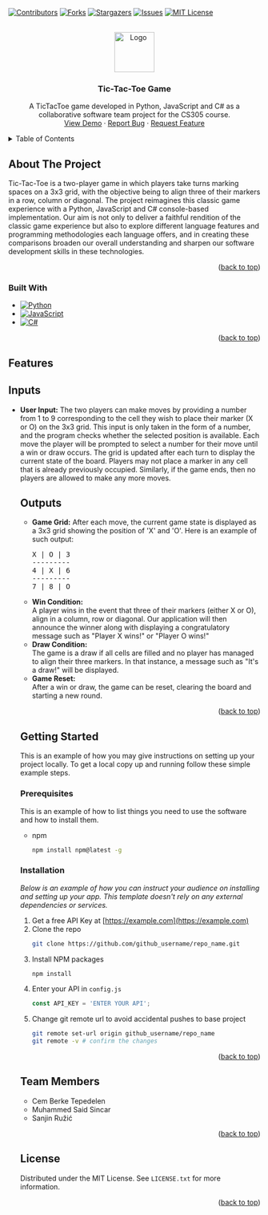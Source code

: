 <a id="readme-top"></a>

[![Contributors][contributors-shield]][contributors-url]
[![Forks][forks-shield]][forks-url]
[![Stargazers][stars-shield]][stars-url]
[![Issues][issues-shield]][issues-url]
[![MIT License][license-shield]][license-url]

<br />
<div align="center">
  <a href="https://github.com/othneildrew/Best-README-Template">
    <img src="images/logo.png" alt="Logo" width="80" height="80">
  </a>

  <h3 align="center">Tic-Tac-Toe Game</h3>

  <p align="center">
    A TicTacToe game developed in Python, JavaScript and C# as a collaborative software team project for the CS305 course.
    <br />
    <a href="https://github.com/othneildrew/Best-README-Template">View Demo</a>
    ·
    <a href="https://github.com/othneildrew/Best-README-Template/issues/new?labels=bug&template=bug-report---.md">Report Bug</a>
    ·
    <a href="https://github.com/othneildrew/Best-README-Template/issues/new?labels=enhancement&template=feature-request---.md">Request Feature</a>
  </p>
</div>


<!-- TABLE OF CONTENTS -->
<details>
  <summary>Table of Contents</summary>
  <ol>
    <li>
      <a href="#about-the-project">About The Project</a>
      <ul>
        <li><a href="#built-with">Built With</a></li>
      </ul>
    </li>
    <li>
      <a href="#getting-started">Getting Started</a>
      <ul>
        <li><a href="#prerequisites">Prerequisites</a></li>
        <li><a href="#installation">Installation</a></li>
      </ul>
    </li>
    <li><a href="#team-members">Team Members</a></li>
    <li><a href="#license">License</a></li>
  </ol>
</details>


<!-- ABOUT THE PROJECT -->
## About The Project

Tic-Tac-Toe is a two-player game in which players take turns marking spaces on a 3x3 grid, with the objective being to align three of their markers in a row, column or diagonal. The project reimagines this classic game experience with a Python, JavaScript and C# console-based implementation. Our aim is not only to deliver a faithful rendition of the classic game experience but also to explore different language features and programming methodologies each language offers, and in creating these comparisons broaden our overall understanding and sharpen our software development skills in these technologies.

<p align="right">(<a href="#readme-top">back to top</a>)</p>


### Built With
* [![Python][python-shield]][python-url]
* [![JavaScript][javascript-shield]][javascript-url]
* [![C#][csharp-shield]][csharp-url]
<p align="right">(<a href="#readme-top">back to top</a>)</p>

## Features
<h2>Inputs</h2>
<ul>
  <li><strong>User Input:</strong> The two players can make moves by providing a number from 1 to 9 corresponding to the cell they wish to place their marker (X or O) on the 3x3 grid. This input is only taken in the form of a number, and the program checks whether the selected position is available. Each move the player will be prompted to select a number for their move until a win or draw occurs.
The grid is updated after each turn to display the current state of the board. Players may not place a marker in any cell that is already previously occupied. Similarly, if the game ends, then no players are allowed to make any more moves.</li>
 <h2>Outputs</h2>
<ul>
<li><strong>Game Grid:</strong> After each move, the current game state is displayed as a 3x3 grid showing the position of 'X' and 'O'. Here is an example of such output:</li>
<pre>
X | O | 3
---------
4 | X | 6
---------
7 | 8 | O
</pre>
<li><strong>Win Condition:</strong></li>
A player wins in the event that three of their markers (either X or O), align in a column, row or diagonal. Our application will then announce the winner along with displaying a congratulatory message such as "Player X wins!" or "Player O wins!"</li>
<li><strong>Draw Condition:</strong></li>
The game is a draw if all cells are filled and no player has managed to align their three markers. In that instance, a message such as "It's a draw!" will be displayed.</li>
<li><strong>Game Reset:</strong></li>
After a win or draw, the game can be reset, clearing the board and starting a new round.</li>
</ul>

<p align="right">(<a href="#readme-top">back to top</a>)</p>

<!-- GETTING STARTED -->
## Getting Started

This is an example of how you may give instructions on setting up your project locally.
To get a local copy up and running follow these simple example steps.

### Prerequisites

This is an example of how to list things you need to use the software and how to install them.
* npm
  ```sh
  npm install npm@latest -g
  ```

### Installation

_Below is an example of how you can instruct your audience on installing and setting up your app. This template doesn't rely on any external dependencies or services._

1. Get a free API Key at [https://example.com](https://example.com)
2. Clone the repo
   ```sh
   git clone https://github.com/github_username/repo_name.git
   ```
3. Install NPM packages
   ```sh
   npm install
   ```
4. Enter your API in `config.js`
   ```js
   const API_KEY = 'ENTER YOUR API';
   ```
5. Change git remote url to avoid accidental pushes to base project
   ```sh
   git remote set-url origin github_username/repo_name
   git remote -v # confirm the changes
   ```

<p align="right">(<a href="#readme-top">back to top</a>)</p>

## Team Members

<ul>
  <li>Cem Berke Tepedelen</li>
  <li>Muhammed Said Sincar</li>
  <li>Sanjin Ružić</li>
</ul>

<p align="right">(<a href="#readme-top">back to top</a>)</p>

<!-- LICENSE -->
## License

Distributed under the MIT License. See `LICENSE.txt` for more information.

<p align="right">(<a href="#readme-top">back to top</a>)</p>

<!-- MARKDOWN LINKS & IMAGES -->
<!-- https://www.markdownguide.org/basic-syntax/#reference-style-links -->
[contributors-shield]: https://img.shields.io/github/contributors/othneildrew/Best-README-Template.svg?style=for-the-badge
[contributors-url]: https://github.com/othneildrew/Best-README-Template/graphs/contributors
[forks-shield]: https://img.shields.io/github/forks/othneildrew/Best-README-Template.svg?style=for-the-badge
[forks-url]: https://github.com/othneildrew/Best-README-Template/network/members
[stars-shield]: https://img.shields.io/github/stars/othneildrew/Best-README-Template.svg?style=for-the-badge
[stars-url]: https://github.com/othneildrew/Best-README-Template/stargazers
[issues-shield]: https://img.shields.io/github/issues/othneildrew/Best-README-Template.svg?style=for-the-badge
[issues-url]: https://github.com/othneildrew/Best-README-Template/issues
[license-shield]: https://img.shields.io/github/license/othneildrew/Best-README-Template.svg?style=for-the-badge
[license-url]: https://github.com/othneildrew/Best-README-Template/blob/master/LICENSE.txt
[linkedin-shield]: https://img.shields.io/badge/-LinkedIn-black.svg?style=for-the-badge&logo=linkedin&colorB=555
[linkedin-url]: https://linkedin.com/in/othneildrew
[product-screenshot]: images/screenshot.png
[python-shield]: https://img.shields.io/badge/Python-3776AB?style=for-the-badge&logo=python&logoColor=white
[python-url]: https://www.python.org/
[javascript-shield]: https://img.shields.io/badge/JavaScript-F7DF1E?style=for-the-badge&logo=javascript&logoColor=black
[JavaScript-url]: https://developer.mozilla.org/en-US/docs/Web/JavaScript
[csharp-shield]: https://img.shields.io/badge/C%23-239120?style=for-the-badge&logo=c-sharp&logoColor=white
[csharp-url]: https://learn.microsoft.com/en-us/dotnet/csharp/

